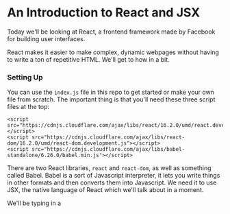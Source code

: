 # An Introduction to React and JSX

Today we'll be looking at React, a frontend framework made by Facebook for building user interfaces.

React makes it easier to make complex, dynamic webpages without having to write a ton of repetitive HTML. We'll get to how in a bit.

### Setting Up

You can use the `index.js` file in this repo to get started or make your own file from scratch. The important thing is that you'll need these three script files at the top:

```
<script src="https://cdnjs.cloudflare.com/ajax/libs/react/16.2.0/umd/react.development.js"></script>
<script src="https://cdnjs.cloudflare.com/ajax/libs/react-dom/16.2.0/umd/react-dom.development.js"></script>
<script src="https://cdnjs.cloudflare.com/ajax/libs/babel-standalone/6.26.0/babel.min.js"></script>
```

There are two React libraries, `react` and `react-dom`, as well as something called Babel. Babel is a sort of Javascript interpreter, it lets you write things in other formats and then converts them into Javascript. We need it to use JSX, the native language of React which we'll talk about in a moment.

We'll be typing in a <script> tag in the body of our HTML, and for it to work we need to set the type to "text/babel" like so:
```
<script type="text/babel">

</script>
```
This lets our program know we want to process the contents of that script file with babel.

### First Render

```
<script type="text/babel">
	ReactDOM.render(
	  <h1>Hello, World</h1>,
	  document.body
	);
</script>
```
The ReactDOM.render() function writes HTML to the screen, and takes in two parameters:

`ReactDOM.render(contentToAdd, HTMLElementToAddContentTo`

In this case we're adding to the entire `document.body` but we could also make a container by adding `<div id='container'></div` to our HTML and having our code read:

```
<script type="text/babel">
	var destination = document.querySelector('#container')
	ReactDOM.render(
	  <h1>Hello, world</h1>, 
	  destination  
	);
</script>
```

It's hard to tell the difference, so lets add some styles:
```
<style>
#container{
	color: lightblue;
	background-color: #eee;
	padding:50px;
}
</style>
```

Nice.

Also it's important to note you can only add one total element with ReactDOM.render(). So
```
ReactDOM.render(
	  <h1>Hello, world</h1>
    <h1>How are you?</h1>, 
	  destination  
	);
```
wouldn't work, and instead we'd need to make a parent div:
```
ReactDOM.render(
    <div>
	  <h1>Hello, world</h1>
    <h1>How are you?</h1>
    </div>, 
	  destination  
	);
```
But you may have noticed something weird about our previous code. Why doesn't our HTMLhave quotes around it? That's because it's not actually HTML, it's **JSX**, a special Javascript version of HTML used by React.

JSX can write content to the browser as easily as HTML, but we can manipulate it and access data with it as if it were Javascript. This allows us to make **components**.

### Components

Let's say we want to make a list of superheroes:

```
<h1>Superman: Super strength and flight</h1>
<h1>Batman: Cool gadgets and money</h1>
<h1>Wonder Woman: Magic lasso and invisible jet</h1>
<h1>Todd: Teaching and bad jokes</h1>
```
And lets say we want to make some changes, like putting the names in bold or using a p tag rather than an h1. We have to go in and change all of the HTML:
```
<p><strong>Superman:</strong> Super strength and flight</p>
<p><strong>Batman:</strong> Cool gadgets and money</p>
<p><strong>Wonder Woman:</strong> Magic lasso and invisible jet</p>
<p><strong>Todd:</strong> Teaching and bad jokes</p>
```
It's kind of a pain because we have to go through and change each line individually. This is a good case for a **React component**.

A **React component** is just a function that returns JSX. It takes in an object called `props` and uses that as a variable to show different information. We could represent the heroes in the list above as:

```
function Hero(props){
  return <p><strong>{props.name}:</strong> {props.power}</p>
}
```
The content in the { } processes as regular Javascript rather than JSX. Also note, always name your React components with a capital letter.

You call a component like an HTML element, filling in the props like HTML attributes.
```
var destination = document.querySelector('#container')
ReactDOM.render(
  <div id='heroList'>
	<Hero name="Superman" power="Super strength and flight" />
	<Hero name="Batman" power="Cool gadgets and money" />
	<Hero name="Wonder Woman" power="Magic lasso and invisible jet" />
	<Hero name="Todd" power="Teaching and bad jokes" />
  </div>,
  destination  
);
```

Now lets try adding links as well. If we go to http://www.dccomics.com/characters/superman or http://www.dccomics.com/characters/batman we can go to the web page for each hero. So lets make dynamic links:

```
function Hero(props){
  return <p><strong><a href={"http://www.dccomics.com/characters/" + props.name}>{props.name}</a>:</strong> {props.power}</p>
}
```
Remember the { } is just javascript so we can add our strings together in there. But we still have a problem, the Wonder Woman page won't open because the appropriate url is http://www.dccomics.com/characters/Wonder-Woman not http://www.dccomics.com/characters/Wonder%20Woman.

Lets fix it with Javascript:
```
function Hero(props){
  return <p><strong><a href={"http://www.dccomics.com/characters/" + props.name.replace(" ", "-")}>{props.name}</a>:</strong> {props.power}</p>
}
```
Now our Hero component will replace any spaces in the name with dashes in the context of the URL. Wonder woman should work now, and lets make a new one for Green Lantern:

```<Hero name="Green Lantern" power="Super powerful magic ring" />```

However, no amount of string manipulation will put our poor 'Todd' hero in the DC database. To add a URL for him, we'll need to use some conditional logic. We can do this by putting an if/else statement in our component:
```
function Hero(props){
  if(props.name != "Todd"){
    return <p><strong><a href={"http://www.dccomics.com/characters/" + props.name.replace(" ", "-")}>{props.name}</a>:</strong> {props.power}</p>
  } else {
    return <p><strong><a href='http://toddwords.com'>{props.name}</a>:</strong> {props.power}</p>
}
```
But there's a much faster way to do this. We can't write an if/else statement in JSX, but we can write a conditionaly using a ternery operator, which is a sort of condensed if/else that looks like this:

`condition ? codeToDoIfConditionIsTrue : codeToDoIfConditionIsFalse`

`mushroom == 'poisonous' ? safeToEat = false : safeToEat = true`

So we can re-write the above statement as:
```
function Hero(props){
  return <p><strong><a href={props.name != "Todd" ? "http://www.dccomics.com/characters/" + props.name.replace(" ", "-D") : "http://toddwords.com"}>{props.name}</a>:</strong> {props.power}</p>
}
```
We can put the ternary statement right in with our JSX, making our code only branch when it needs to.

### Adding Styles

Lets say we want to add some styles to our React, maybe a custom color for each hero. We can't just add style to the JSX in-element like we would in HTML. Instead, JSX expects to see styles added as a Javascript object

```
function Hero(props){
  var styles = {fontFamily: 'Arial', color: props.color}
  return <p style={styles}><strong><a href={props.name != "Todd" ? "http://www.dccomics.com/characters/" + props.name.replace(" ", "-D") : "http://toddwords.com"}>{props.name}</a>:</strong> {props.power}</p>
}

<Hero name="Superman" power="Super strength and flight" color="red" />
<Hero name="Batman" power="Cool gadgets and money" color="black"/>
<Hero name="Wonder Woman" power="Magic lasso and invisible jet" color="blue" />
<Hero name="Green Lantern" power="Super powerful magic ring" color="green" />
<Hero name="Todd" power="Teaching and bad jokes" color="purple" />
```

Note that the css property 'font-family' is replaced with 'fontFamily' in JSX. This is true of all multi-word css properties, and is one of the few weird quirks where JSX is different from HTML. (Another is the use of 'class' in HTML which is replaced with 'className')

### Advanced Components

Components can do more than just show HTML. They can also keep track of information and hold events. To do this we need to write them as a class extending React.Component rather than just a function though.

```
class Hero extends React.Component {
  constructor(props) {
    super(props);
    this.state = {peopleSaved: 0};

    this.handleClick = this.handleClick.bind(this);
} 
  handleClick(){
    this.setState(function(prevState){
     prevState.peopleSaved = prevState.peopleSaved + 1;
     return prevState;
	})
}
  render() {
  var styles = {fontFamily: 'Arial', color: this.props.color}
  return <p onClick={this.handleClick} style={styles}><strong><a href={this.props.name != "Todd" ? "http://www.dccomics.com/characters/" + this.props.name.replace(" ", "-D") : "http://toddwords.com"}>{this.props.name}</a>:</strong> {this.props.power}, People Saved: {this.state.peopleSaved}</p>
 }
}
```


More React docs here: https://reactjs.org/docs/
